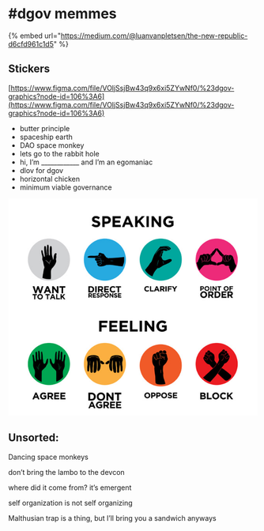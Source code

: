 # \#dgov memmes

{% embed url="https://medium.com/@luanvanpletsen/the-new-republic-d6cfd961c1d5" %}

## Stickers

[https://www.figma.com/file/VOljSsjBw43q9x6xi5ZYwNf0/%23dgov-graphics?node-id=106%3A6](https://www.figma.com/file/VOljSsjBw43q9x6xi5ZYwNf0/%23dgov-graphics?node-id=106%3A6)

* butter principle
* spaceship earth
* DAO space monkey
* lets go to the rabbit hole
* hi, I’m \_\_\_\_\_\_\_\_\_\_\_\_ and I’m an egomaniac
* dlov for dgov
* horizontal chicken
* minimum viable governance

![](../.gitbook/assets/image%20%282%29.png)

## Unsorted:

Dancing space monkeys

don’t bring the lambo to the devcon

where did it come from? it’s emergent

self organization is not self organizing

Malthusian trap is a thing, but I’ll bring you a sandwich anyways

